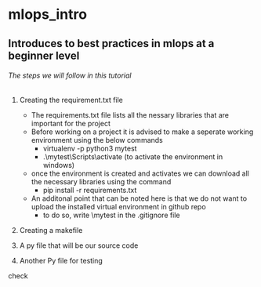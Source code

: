 # mlops_intro
## Introduces to best practices in mlops at a beginner level

###### The steps we will follow in this tutorial

1. Creating the requirement.txt file
    
   - The requirements.txt file lists all the nessary libraries that are important for the project
   - Before working on a project it is advised to make a seperate working environment using the below commands
       - virtualenv -p python3 mytest
       - .\mytest\Scripts\activate (to activate the environment in windows)
   - once the environment is created and activates we can download all the necessary libraries using the command
       - pip install -r requirements.txt
   - An additonal point that can be noted here is that we do not want to upload the installed virtual environment in github repo 
       - to do so, write \mytest in the .gitignore file 
  
3. Creating a makefile
4. A py file that will be our source code
5. Another Py file for testing

check
